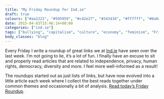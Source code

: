 ```yaml
---
title: "My Friday Roundup for Ind.ie"
draft: true
colours: ["#aa2222", "#595959", "#c42e27", "#343434", "#ffffff", "#0a0a0a", "#ffffff"]
date: 2015-04-03T15:46:14+00:00
categories: ["ind.ie"]
tags: ["bullying", "capitalism", "culture", "economy", "feminism", "Friday Roundup", "independence", "names", "privacy", "security"]
body_classes: "blog"
---
```


Every Friday I write a roundup of great links we at [Ind.ie](https://ind.ie) have seen over the last week. I’m not going to lie, it’s a lot of fun. I finally have an excuse to sit and properly read articles that are related to independence, privacy, human rights, democracy, diversity and more. I feel more well-informed as a result!

The roundups started out as just lists of links, but have now evolved into a little article each week where I collect the best reads together under common themes and occasionally a bit of analysis. [Read today’s Friday Roundup](https://ind.ie/blog/roundup-15-04-04/).

	